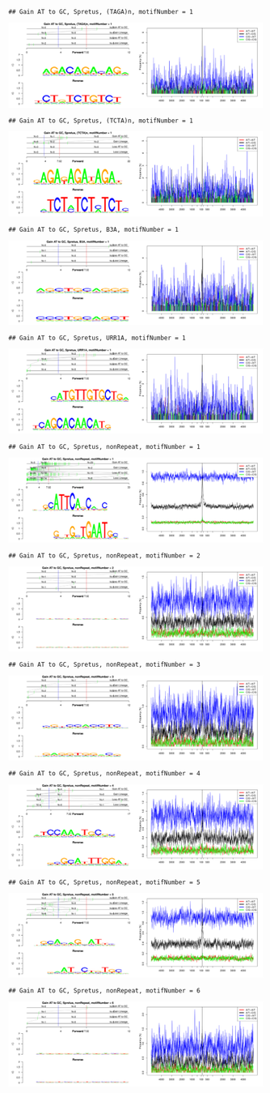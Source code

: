 

```
## Gain AT to GC, Spretus, (TAGA)n, motifNumber = 1
```

![plot of chunk motifPValues](figure/motifPValues-1.png)

```
## Gain AT to GC, Spretus, (TCTA)n, motifNumber = 1
```

![plot of chunk motifPValues](figure/motifPValues-2.png)

```
## Gain AT to GC, Spretus, B3A, motifNumber = 1
```

![plot of chunk motifPValues](figure/motifPValues-3.png)

```
## Gain AT to GC, Spretus, URR1A, motifNumber = 1
```

![plot of chunk motifPValues](figure/motifPValues-4.png)

```
## Gain AT to GC, Spretus, nonRepeat, motifNumber = 1
```

![plot of chunk motifPValues](figure/motifPValues-5.png)

```
## Gain AT to GC, Spretus, nonRepeat, motifNumber = 2
```

![plot of chunk motifPValues](figure/motifPValues-6.png)

```
## Gain AT to GC, Spretus, nonRepeat, motifNumber = 3
```

![plot of chunk motifPValues](figure/motifPValues-7.png)

```
## Gain AT to GC, Spretus, nonRepeat, motifNumber = 4
```

![plot of chunk motifPValues](figure/motifPValues-8.png)

```
## Gain AT to GC, Spretus, nonRepeat, motifNumber = 5
```

![plot of chunk motifPValues](figure/motifPValues-9.png)

```
## Gain AT to GC, Spretus, nonRepeat, motifNumber = 6
```

![plot of chunk motifPValues](figure/motifPValues-10.png)
  
